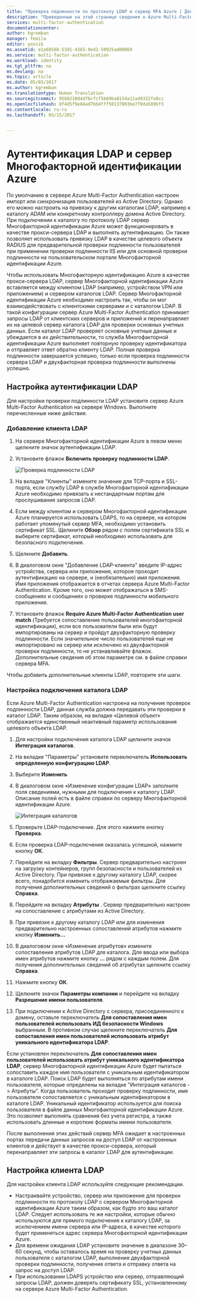 ```yaml
---
title: "Проверка подлинности по протоколу LDAP и сервер MFA Azure | Документация Майкрософт"
description: "Приведенные на этой странице сведения о Azure Multi-Factor Authentication помогут развернуть проверку подлинности LDAP и сервер Azure Multi-Factor Authentication."
services: multi-factor-authentication
documentationcenter: 
author: kgremban
manager: femila
editor: yossib
ms.assetid: e1a68568-53d1-4365-9e41-50925ad00869
ms.service: multi-factor-authentication
ms.workload: identity
ms.tgt_pltfrm: na
ms.devlang: na
ms.topic: article
ms.date: 05/03/2017
ms.author: kgremban
ms.translationtype: Human Translation
ms.sourcegitcommit: 9568210d4df6cfcf5b89ba8154a11ad9322fa9cc
ms.openlocfilehash: 8f4d5f9e84ad7bb4fff501370036e7f0da589bf3
ms.contentlocale: ru-ru
ms.lasthandoff: 05/15/2017


---
```

# <a name="ldap-authentication-and-azure-multi-factor-authentication-server"></a>Аутентификация LDAP и сервер Многофакторной идентификации Azure
По умолчанию в сервере Azure Multi-Factor Authentication настроен импорт или синхронизация пользователей из Active Directory. Однако его можно настроить на привязку к другим каталогам LDAP, например к каталогу ADAM или конкретному контроллеру домена Active Directory. При подключении к каталогу по протоколу LDAP сервер Многофакторной идентификации Azure может функционировать в качестве прокси-сервера LDAP и выполнять аутентификацию. Он также позволяет использовать привязку LDAP в качестве целевого объекта RADIUS для предварительной проверки подлинности пользователей при применении проверки подлинности IIS или для основной проверки подлинности на пользовательском портале Многофакторной идентификации Azure.

Чтобы использовать Многофакторную идентификацию Azure в качестве прокси-сервера LDAP, сервер Многофакторной идентификации Azure вставляется между клиентом LDAP (например, устройством VPN или приложением) и сервером каталогов LDAP. Сервер Многофакторной идентификации Azure необходимо настроить так, чтобы он мог взаимодействовать с клиентскими серверами и с каталогом LDAP. В такой конфигурации сервер Azure Multi-Factor Authentication принимает запросы LDAP от клиентских серверов и приложений и перенаправляет их на целевой сервер каталога LDAP для проверки основных учетных данных. Если каталог LDAP проверяет основные учетные данные и убеждается в их действительности, то служба Многофакторной идентификации Azure выполняет повторную проверку идентификатора и отправляет ответ обратно клиенту LDAP. Полная проверка подлинности завершается успешно, только если проверка подлинности сервера LDAP и двухфакторная проверка подлинности выполнены успешно.

## <a name="configure-ldap-authentication"></a>Настройка аутентификации LDAP
Для настройки проверки подлинности LDAP установите сервер Azure Multi-Factor Authentication на сервере Windows. Выполните перечисленные ниже действия.

### <a name="add-an-ldap-client"></a>Добавление клиента LDAP

1. На сервере Многофакторной идентификации Azure в левом меню щелкните значок аутентификации LDAP.
2. Установите флажок **Включить проверку подлинности LDAP**.

   ![Проверка подлинности LDAP](./media/multi-factor-authentication-get-started-server-ldap/ldap2.png)

3. На вкладке "Клиенты" измените значение для TCP-порта и SSL-порта, если службу LDAP в службе Многофакторной идентификации Azure необходимо привязать к нестандартным портам для прослушивания запросов LDAP.
4. Если между клиентом и сервером Многофакторной идентификации Azure планируется использовать LDAPS, то на сервере, на котором работает упомянутый сервер MFA, необходимо установить сертификат SSL. Щелкните **Обзор** рядом с полем сертификата SSL и выберите сертификат, который необходимо использовать для безопасного подключения.
5. Щелкните **Добавить**.
6. В диалоговом окне "Добавление LDAP-клиента" введите IP-адрес устройства, сервера или приложения, которое проходит аутентификацию на сервере, и (необязательно) имя приложения. Имя приложения отображается в отчетах сервера Azure Multi-Factor Authentication. Кроме того, оно может отображаться в SMS-сообщениях и сообщениях о проверке подлинности мобильного приложения.
7. Установите флажок **Require Azure Multi-Factor Authentication user match** (Требуется сопоставление пользователей многофакторной идентификации), если все пользователи были или будут импортированы на сервер и пройдут двухфакторную проверку подлинности. Если значительное число пользователей еще не импортировано на сервер или исключено из двухфакторной проверки подлинности, то не устанавливайте флажок. Дополнительные сведения об этом параметре см. в файле справки сервера MFA.

Чтобы добавить дополнительные клиенты LDAP, повторите эти шаги.

### <a name="configure-the-ldap-directory-connection"></a>Настройка подключения каталога LDAP

Если Azure Multi-Factor Authentication настроена на получение проверок подлинности LDAP, данная служба должна передавать эти проверки в каталог LDAP. Таким образом, на вкладке «Целевой объект» отображается единственный неактивный параметр использования целевого объекта LDAP.

1. Для настройки подключения каталога LDAP щелкните значок **Интеграция каталогов**.
2. На вкладке "Параметры" установите переключатель **Использовать определенную конфигурацию LDAP**.
3. Выберите **Изменить**
4. В диалоговом окне «Изменение конфигурации LDAP» заполните поля сведениями, нужными для подключения к каталогу LDAP. Описание полей есть в файле справки по серверу Многофакторной идентификации Azure.

    ![Интеграция каталогов](./media/multi-factor-authentication-get-started-server-ldap/ldap.png)

5. Проверьте LDAP-подключение. Для этого нажмите кнопку **Проверка**.
6. Если проверка LDAP-подключения оказалась успешной, нажмите кнопку **ОК**.
7. Перейдите на вкладку **Фильтры**. Сервер предварительно настроен на загрузку контейнеров, групп безопасности и пользователей из Active Directory. При привязке к другому каталогу LDAP, скорее всего, понадобится изменить отображаемые фильтры. Для получения дополнительных сведений о фильтрах щелкните ссылку **Справка**.
8. Перейдите на вкладку **Атрибуты** . Сервер предварительно настроен на сопоставление с атрибутами из Active Directory.
9. При привязке к другому каталогу LDAP или для изменения предварительно настроенных сопоставлений атрибутов нажмите кнопку **Изменить…**
10. В диалоговом окне «Изменение атрибутов» измените сопоставления атрибутов LDAP для каталога. Для ввода или выбора имен атрибутов нажмите кнопку **…** рядом с каждым полем. Для получения дополнительных сведений об атрибутах щелкните ссылку **Справка**.
11. Нажмите кнопку **ОК**.
12. Щелкните значок **Параметры компании** и перейдите на вкладку **Разрешение имени пользователя**.
13. При подключении к Active Directory с сервера, присоединенного к домену, оставьте переключатель **Для сопоставления имен пользователей использовать ИД безопасности Windows** выбранным. В противном случае щелкните переключатель **Для сопоставления имен пользователей использовать атрибут уникального идентификатора LDAP**. 

Если установлен переключатель **Для сопоставления имен пользователей использовать атрибут уникального идентификатора LDAP**, сервер Многофакторной идентификации Azure будет пытаться сопоставить каждое имя пользователя с уникальным идентификатором в каталоге LDAP. Поиск LDAP будет выполняться по атрибутам имени пользователя, которые определены на вкладке "Интеграция каталогов -> Атрибуты". Когда пользователь проходит проверку подлинности, имя пользователя сопоставляется с уникальным идентификатором в каталоге LDAP. Уникальный идентификатор используется для поиска пользователя в файле данных Многофакторной идентификации Azure. Это позволяет выполнять сравнения без учета регистра, а также использовать длинные и короткие форматы имени пользователя.

После выполнения этих действий сервер MFA ожидает в настроенных портах передачи данных запросов на доступ LDAP от настроенных клиентов и действует в качестве прокси-сервера, который перенаправляет эти запросы в каталог LDAP для аутентификации.

## <a name="configure-ldap-client"></a>Настройка клиента LDAP
Для настройки клиента LDAP используйте следующие рекомендации.

* Настраивайте устройство, сервер или приложение для проверки подлинности по протоколу LDAP с сервером Многофакторной идентификации Azure таким образом, как будто это ваш каталог LDAP. Следует использовать те же настройки, которые обычно используются для прямого подключения к каталогу LDAP, за исключением имени сервера или IP-адреса, в качестве которого будет применяться адрес сервера Многофакторной идентификации Azure.
* Для времени ожидания LDAP установите значение в диапазоне 30–60 секунд, чтобы оставалось время на проверку учетных данных пользователя с каталогом LDAP, выполнение двухфакторной проверки подлинности, получение ответа и отправку ответа на запрос на доступ LDAP.
* При использовании LDAPS устройство или сервер, отправляющий запросы LDAP, должен доверять сертификату SSL, установленному на сервере Azure Multi-Factor Authentication.


